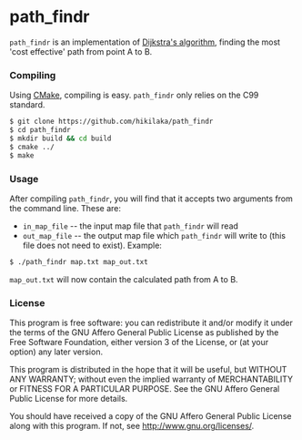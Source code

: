 # path_findr

`path_findr` is an implementation of [Dijkstra's algorithm](https://en.wikipedia.org/wiki/Dijkstra%27s_algorithm), finding the most 'cost effective' path from point A to B.

### Compiling 
Using [CMake](https://cmake.org/), compiling is easy. `path_findr` only relies on the C99 standard.
```sh
$ git clone https://github.com/hikilaka/path_findr
$ cd path_findr
$ mkdir build && cd build
$ cmake ../
$ make
```

### Usage
After compiling `path_findr`, you will find that it accepts two arguments from the command line.
These are:
 - `in_map_file` -- the input map file that `path_findr` will read
  - `out_map_file` -- the output map file which `path_findr` will write to (this file does not need to exist).
  Example:
  ```sh
  $ ./path_findr map.txt map_out.txt
  ```
  `map_out.txt` will now contain the calculated path from A to B.

### License
This program is free software: you can redistribute it and/or modify it under the terms of the GNU Affero General Public License as published by the Free Software Foundation, either version 3 of the License, or (at your option) any later version.

This program is distributed in the hope that it will be useful, but WITHOUT ANY WARRANTY; without even the implied warranty of MERCHANTABILITY or FITNESS FOR A PARTICULAR PURPOSE. See the GNU Affero General Public License for more details.

You should have received a copy of the GNU Affero General Public License along with this program. If not, see http://www.gnu.org/licenses/.

